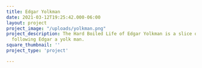 ```yaml
---
title: Edgar Yolkman
date: 2021-03-12T19:25:42.000-06:00
layout: project
project_image: "/uploads/yolkman.png"
project_description: The Hard Boiled Life of Edgar Yolkman is a slice of life story
  following Edgar a yolk man.
square_thumbnail: ''
project_type: 'project'

---
```

